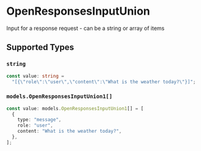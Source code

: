 # OpenResponsesInputUnion

Input for a response request - can be a string or array of items


## Supported Types

### `string`

```typescript
const value: string =
  "[{\"role\":\"user\",\"content\":\"What is the weather today?\"}]";
```

### `models.OpenResponsesInputUnion1[]`

```typescript
const value: models.OpenResponsesInputUnion1[] = [
  {
    type: "message",
    role: "user",
    content: "What is the weather today?",
  },
];
```

